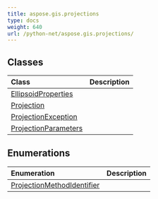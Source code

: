 ```yaml
---
title: aspose.gis.projections
type: docs
weight: 640
url: /python-net/aspose.gis.projections/
---
```





## **Classes**
| **Class** | **Description** |
| :- | :- |
| [EllipsoidProperties](/psd/python-net/aspose.gis.projections/ellipsoidproperties/) |  |
| [Projection](/psd/python-net/aspose.gis.projections/projection/) |  |
| [ProjectionException](/psd/python-net/aspose.gis.projections/projectionexception/) |  |
| [ProjectionParameters](/psd/python-net/aspose.gis.projections/projectionparameters/) |  |
## **Enumerations**
| **Enumeration** | **Description** |
| :- | :- |
| [ProjectionMethodIdentifier](/psd/python-net/aspose.gis.projections/projectionmethodidentifier/) |  |

